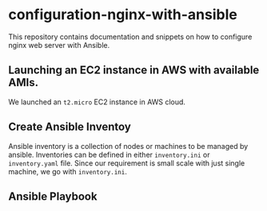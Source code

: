 # configuration-nginx-with-ansible
This repository contains documentation and snippets on how to configure nginx web server with Ansible.

## Launching an EC2 instance in AWS with available AMIs.
We launched an `t2.micro` EC2 instance in AWS cloud.

## Create Ansible Inventoy
Ansible inventory is a collection of nodes or machines to be managed by ansible. Inventories can be defined in either `inventory.ini` or `inventory.yaml` file. Since our requirement is small scale with just single machine, we go with `inventory.ini`.

## Ansible Playbook
